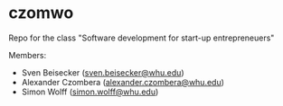 # czomwo
Repo for the class "Software development for start-up entrepreneuers"

Members:
- Sven Beisecker (sven.beisecker@whu.edu)
- Alexander Czombera (alexander.czombera@whu.edu)
- Simon Wolff (simon.wolff@whu.edu)
